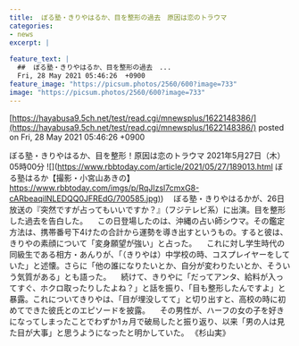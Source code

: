 ```yaml
---
title:  ぼる塾・きりやはるか、目を整形の過去　原因は恋のトラウマ  
categories:
- news
excerpt: |
  
feature_text: |
  ##  ぼる塾・きりやはるか、目を整形の過去　...
  Fri, 28 May 2021 05:46:26  +0900
feature_image: "https://picsum.photos/2560/600?image=733"
image: "https://picsum.photos/2560/600?image=733"
---
```


[https://hayabusa9.5ch.net/test/read.cgi/mnewsplus/1622148386/](https://hayabusa9.5ch.net/test/read.cgi/mnewsplus/1622148386/)
posted on Fri, 28 May 2021 05:46:26  +0900

<!--more-->

ぼる塾・きりやはるか、目を整形！原因は恋のトラウマ 2021年5月27日（木） 05時00分 ![](https://www.rbbtoday.com/article/2021/05/27/189013.html ぼる塾はるか【撮影・小宮山あきの】 [https://www.rbbtoday.com/imgs/p/RqJIzsl7cmxG8-cARbeaqilNLEDQQ0JFREdG/700585.jpg)](https://www.rbbtoday.com/imgs/p/RqJIzsl7cmxG8-cARbeaqilNLEDQQ0JFREdG/700585.jpg)) 　ぼる塾・きりやはるかが、26日放送の『突然ですが占ってもいいですか？』（フジテレビ系）に出演。目を整形した過去を告白した。 　この日登場したのは、沖縄の占い師シウマ。その鑑定方法は、携帯番号下4けたの合計から運勢を導き出すというもの。すると彼は、きりやの素顔について「変身願望が強い」と占った。 　これに対し学生時代の同級生である相方・あんりが、「（きりやは）中学校の時、コスプレイヤーをしていた」と述懐。さらに「他の誰になりたいとか、自分が変わりたいとか、そういう気質がある」とも語った。 　続けて、きりやに「だってアンタ、給料が入ってすぐ、ホクロ取ったりしたよね？」と話を振り、「目も整形したんですよ」と暴露。これについてきりやは、「目が埋没してて」と切り出すと、高校の時に初めてできた彼氏とのエピソードを披露。 　その男性が、ハーフの女の子を好きになってしまったことでわずか1ヵ月で破局したと振り返り、以来「男の人は見た目が大事」と思うようになったと明かしていた。 《杉山実》
